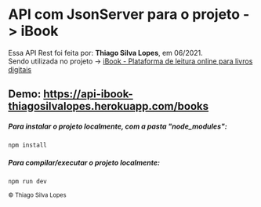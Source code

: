 <!--
<div align="center">
<img src="./ReadMeFiles/app.jpg" align="center">
</div>-->

# API com JsonServer para o projeto -> iBook

<p>Essa API Rest foi feita por: <strong>Thiago Silva Lopes</strong>, em 06/2021.</br>
Sendo utilizada no projeto -> <a href="https://github.com/Thiagoow/NuxtJs-IbookProject-ScalingVue">
iBook - Plataforma de leitura online para livros digitais</a>

## Demo: https://api-ibook-thiagosilvalopes.herokuapp.com/books

##### Para instalar o projeto localmente, com a pasta "node_modules":

```
npm install
```

##### Para compilar/executar o projeto localmente:

```
npm run dev
```

<small>© Thiago Silva Lopes </small>
